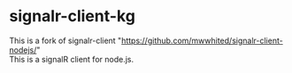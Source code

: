 ﻿# signalr-client-kg
This is a fork of signalr-client "https://github.com/mwwhited/signalr-client-nodejs/"    
This is a signalR client for node.js. 


